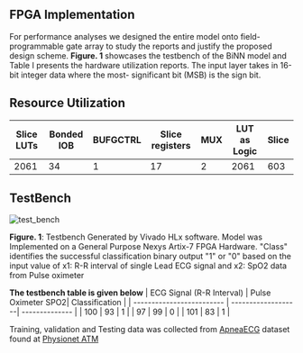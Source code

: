 ## FPGA Implementation
For performance analyses we designed the entire model onto field-programmable gate array to study the reports and justify the proposed design scheme. **Figure. 1** showcases the testbench of the BiNN model and Table I presents the hardware utilization reports. The input layer takes in 16-bit integer data where the most- significant bit (MSB) is the sign bit. 

## Resource Utilization
| Slice LUTs | Bonded IOB| BUFGCTRL | Slice registers | MUX | LUT as Logic | Slice |
| ---------- | ----------| -------- | --------------- | ----| ------------ | ----- |
| 2061       | 34        | 1        | 17              | 2   | 2061         | 603   |

## TestBench
![test_bench](https://user-images.githubusercontent.com/48494146/138511973-37c97593-8982-42b9-96a0-8023f239222c.PNG)

**Figure. 1**: Testbench Generated by Vivado HLx software. Model was Implemented on a General Purpose Nexys Artix-7 FPGA Hardware. "Class" identifies the successful classification binary output "1" or "0" based on the input value of x1: R-R interval of single Lead ECG signal and x2: SpO2 data from Pulse oximeter  

**The testbench table is given below**
| ECG Signal (R-R Interval) | Pulse Oximeter SPO2| Classification |
| ------------------------- | -------------------| -------------- |
| 100                       | 93                 |       1        |
| 97                        | 99                 |       0        |
| 101                       | 83                 |       1        |

Training, validation and Testing data was collected from [ApneaECG](https://www.physionet.org/content/apnea-ecg/1.0.0/) dataset found at [Physionet ATM](https://archive.physionet.org/cgi-bin/atm/ATM)
